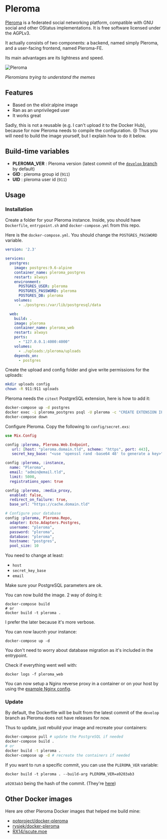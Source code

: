 # Pleroma

[Pleroma](https://pleroma.social/) is a federated social networking platform, compatible with GNU social and other OStatus implementations. It is free software licensed under the AGPLv3.

It actually consists of two components: a backend, named simply Pleroma, and a user-facing frontend, named Pleroma-FE.

Its main advantages are its lightness and speed.

![Pleroma](https://i.imgur.com/VftiTlR.png)

*Pleromians trying to understand the memes*

## Features

- Based on the elixir:alpine image
- Ran as an unprivileged user
- It works great

Sadly, this is not a reusable (e.g. I can't upload it to the Docker Hub), because for now Pleroma needs to compile the configuration. 😢 
Thus you will need to build the image yourself, but I explain how to do it below.

## Build-time variables

- **PLEROMA_VER** : Pleroma version (latest commit of the [`develop` branch](https://git.pleroma.social/pleroma/pleroma) by default)
- **GID** : pleroma group id (`911`)
- **UID** : pleroma user id (`911`)

## Usage

### Installation

Create a folder for your Pleroma instance. Inside, you should have `Dockerfile`, `entrypoint.sh` and `docker-compose.yml` from this repo.

Here is the `docker-compose.yml`. You should change the `POSTGRES_PASSWORD` variable.

```yml
version: '2.3'

services:
  postgres:
    image: postgres:9.6-alpine
    container_name: pleroma_postgres
    restart: always
    environment:
      POSTGRES_USER: pleroma
      POSTGRES_PASSWORD: pleroma
      POSTGRES_DB: pleroma
    volumes:
      - ./postgres:/var/lib/postgresql/data

  web:
    build: .
    image: pleroma
    container_name: pleroma_web
    restart: always
    ports:
      - "127.0.0.1:4000:4000"
    volumes:
      - ./uploads:/pleroma/uploads
    depends_on:
      - postgres
```

Create the upload and config folder and give write permissions for the uploads:

```bash
mkdir uploads config
chown -R 911:911 uploads
```

Pleroma needs the `citext` PostgreSQL extension, here is how to add it:

```bash
docker-compose up -d postgres
docker exec -i pleroma_postgres psql -U pleroma -c "CREATE EXTENSION IF NOT EXISTS citext;"
docker-compose down
```

Configure Pleroma. Copy the following to `config/secret.exs`:

```exs
use Mix.Config

config :pleroma, Pleroma.Web.Endpoint,
   url: [host: "pleroma.domain.tld", scheme: "https", port: 443],
   secret_key_base: "<use 'openssl rand -base64 48' to generate a key>"

config :pleroma, :instance,
  name: "Pleroma",
  email: "admin@email.tld",
  limit: 5000,
  registrations_open: true

config :pleroma, :media_proxy,
  enabled: false,
  redirect_on_failure: true,
  base_url: "https://cache.domain.tld"

# Configure your database
config :pleroma, Pleroma.Repo,
  adapter: Ecto.Adapters.Postgres,
  username: "pleroma",
  password: "pleroma",
  database: "pleroma",
  hostname: "postgres",
  pool_size: 10
```

You need to change at least:

- `host`
- `secret_key_base`
- `email`

Make sure your PostgreSQL parameters are ok.

You can now build the image. 2 way of doing it:

```
docker-compose build
# or
docker build -t pleroma .
```

I prefer the later because it's more verbose.

You can now laucnh your instance:

```
docker-compose up -d
```

You don't need to worry about database migration as it's included in the entrypoint.

Check if everything went well with:

```docker
docker logs -f pleroma_web
```

You can now setup a Nginx reverse proxy in a container or on your host by using the [example Nginx config](https://git.pleroma.social/pleroma/pleroma/blob/develop/installation/pleroma.nginx).

### Update

By default, the Dockerfile will be built from the latest commit of the `develop` branch as Pleroma does not have releases for now.

Thus to update, just rebuild your image and recreate your containers:

```bash
docker-compose pull # update the PostgreSQL if needed
docker-compose build .
# or
docker build -t pleroma .
docker-compose up -d # recreate the containers if needed
```

If you want to run a specific commit, you can use the `PLEROMA_VER` variable:

```docker
docker build -t pleroma . --build-arg PLEROMA_VER=a9203ab3
```

`a9203ab3` being the hash of the commit. (They're [here](https://git.pleroma.social/pleroma/pleroma/commits/develop))

## Other Docker images

Here are other Pleroma Docker images that helped me build mine:

- [potproject/docker-pleroma](https://github.com/potproject/docker-pleroma)
- [rysiek/docker-pleroma](https://git.pleroma.social/rysiek/docker-pleroma)
- [RX14/iscute.moe](https://github.com/RX14/kurisu.rx14.co.uk/blob/master/services/iscute.moe/pleroma/Dockerfile)
